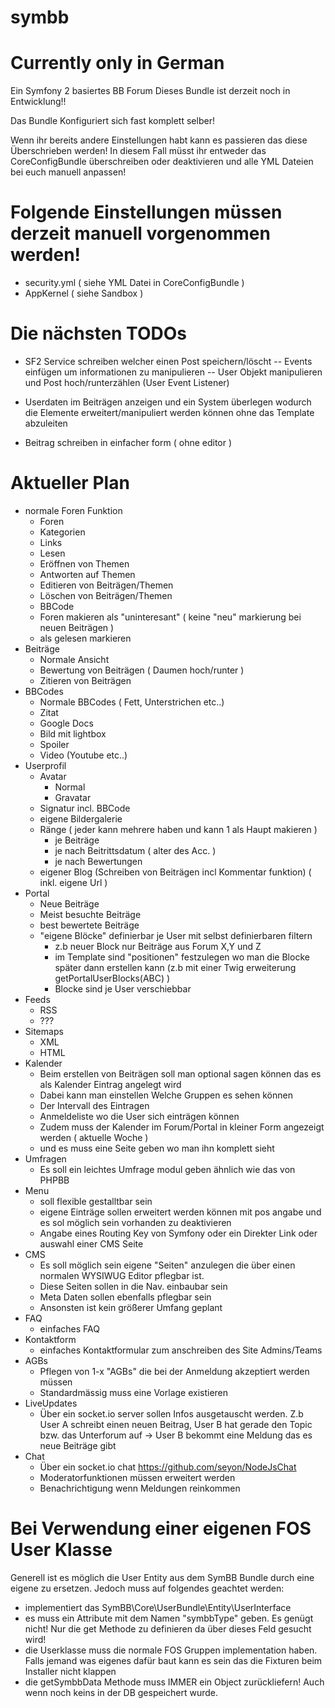 symbb
==

Currently only in German
===
Ein Symfony 2 basiertes BB Forum
Dieses Bundle ist derzeit noch in Entwicklung!!

Das Bundle Konfiguriert sich fast komplett selber!

Wenn ihr bereits andere Einstellungen habt kann es passieren das diese Überschrieben werden!
In diesem Fall müsst ihr entweder das CoreConfigBundle überschreiben oder deaktivieren und alle YML Dateien bei euch manuell anpassen!

Folgende Einstellungen müssen derzeit manuell vorgenommen werden!
====
- security.yml ( siehe YML Datei in CoreConfigBundle )
- AppKernel ( siehe Sandbox )


Die nächsten TODOs
==

- SF2 Service schreiben welcher einen Post speichern/löscht
-- Events einfügen um informationen zu manipulieren
-- User Objekt manipulieren und Post hoch/runterzählen (User Event Listener)

- Userdaten im Beiträgen anzeigen und ein System überlegen wodurch die Elemente erweitert/manipuliert werden können ohne das Template abzuleiten

- Beitrag schreiben in einfacher form ( ohne editor )


Aktueller Plan
==

- normale Foren Funktion
    -  Foren
    -  Kategorien
    -  Links
    -  Lesen
    -  Eröffnen von Themen
    -  Antworten auf Themen
    -  Editieren von Beiträgen/Themen
    -  Löschen von Beiträgen/Themen
    -  BBCode
    -  Foren makieren als "uninteresant" ( keine "neu" markierung bei neuen Beiträgen )
    -  als gelesen markieren
- Beiträge
    -  Normale Ansicht
    -  Bewertung von Beiträgen ( Daumen hoch/runter )
    -  Zitieren von Beiträgen
- BBCodes
    -  Normale BBCodes ( Fett, Unterstrichen etc..)
    -  Zitat
    -  Google Docs
    -  Bild mit lightbox
    -  Spoiler
    -  Video (Youtube etc..)
- Userprofil
    -  Avatar
        - Normal
        - Gravatar
    -  Signatur incl. BBCode
    -  eigene Bildergalerie
    -  Ränge ( jeder kann mehrere haben und kann 1 als Haupt makieren )
        - je Beiträge
        - je nach Beitrittsdatum ( alter des Acc. )
        - je nach Bewertungen
    -  eigener Blog (Schreiben von Beiträgen incl Kommentar funktion) ( inkl. eigene Url )
- Portal
    -  Neue Beiträge
    -  Meist besuchte Beiträge
    -  best bewertete Beiträge
    -  "eigene Blöcke" definierbar je User mit selbst definierbaren filtern
        - z.b neuer Block nur Beiträge aus Forum X,Y und Z
        - im Template sind "positionen" festzulegen wo man die Blocke später dann erstellen kann (z.b mit einer Twig erweiterung getPortalUserBlocks(ABC) )
        - Blocke sind je User verschiebbar
- Feeds
    - RSS
    - ???
- Sitemaps
    -  XML
    -  HTML
- Kalender
    - Beim erstellen von Beiträgen soll man optional sagen können das es als Kalender Eintrag angelegt wird
    - Dabei kann man einstellen Welche Gruppen es sehen können
    - Der Intervall des Eintragen
    - Anmeldeliste wo die User sich einträgen können
    -  Zudem muss der Kalender im Forum/Portal in kleiner Form angezeigt werden ( aktuelle Woche )
    -  und es muss eine Seite geben wo man ihn komplett sieht
- Umfragen
    -  Es soll ein leichtes Umfrage modul geben ähnlich wie das von PHPBB
- Menu
    -  soll flexible gestalltbar sein
    -  eigene Einträge sollen erweitert werden können mit pos angabe und es sol möglich sein vorhanden zu deaktivieren
    -  Angabe eines Routing Key von Symfony oder ein Direkter Link oder auswahl einer CMS Seite
- CMS
    -  Es soll möglich sein eigene "Seiten" anzulegen die über einen normalen WYSIWUG Editor pflegbar ist.
    -  Diese Seiten sollen in die Nav. einbaubar sein
    -  Meta Daten sollen ebenfalls pflegbar sein
    -  Ansonsten ist kein größerer Umfang geplant
- FAQ
    -  einfaches FAQ
- Kontaktform
    -  einfaches Kontaktformular zum anschreiben des Site Admins/Teams
- AGBs
    -  Pflegen von 1-x "AGBs" die bei der Anmeldung akzeptiert werden müssen
    -  Standardmässig muss eine Vorlage existieren
- LiveUpdates
    -  Über ein socket.io server sollen Infos ausgetauscht werden. Z.b User A schreibt einen neuen Beitrag, User B hat gerade den Topic bzw. das Unterforum auf -> User B bekommt eine Meldung das es neue Beiträge gibt
- Chat
    -  Über ein socket.io chat https://github.com/seyon/NodeJsChat
    -  Moderatorfunktionen müssen erweitert werden
    -  Benachrichtigung wenn Meldungen reinkommen



Bei Verwendung einer eigenen FOS User Klasse
==
Generell ist es möglich die User Entity aus dem SymBB Bundle durch eine eigene zu ersetzen. 
Jedoch muss auf folgendes geachtet werden:
- implementiert das SymBB\Core\UserBundle\Entity\UserInterface
- es muss ein Attribute mit dem Namen "symbbType" geben. Es genügt nicht! Nur die get Methode zu definieren da über dieses Feld gesucht wird!
- die Userklasse muss die normale FOS Gruppen implementation haben. Falls jemand was eigenes dafür baut kann es sein das die Fixturen beim Installer nicht klappen
- die getSymbbData Methode muss IMMER ein Object zurückliefern! Auch wenn noch keins in der DB gespeichert wurde.